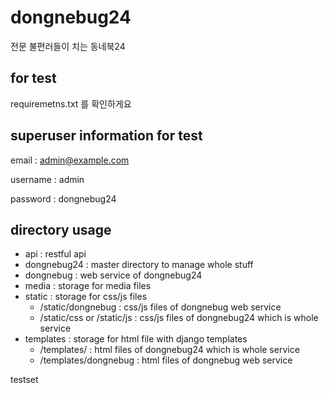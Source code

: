 # dongnebug24
전문 불편러들이 치는 동네북24

## for test
requiremetns.txt 를 확인하게요

## superuser information for test

email : admin@example.com

username : admin

password : dongnebug24

## directory usage
- api : restful api
- dongnebug24 : master directory to manage whole stuff
- dongnebug : web service of dongnebug24
- media : storage for media files
- static : storage for css/js files
    * /static/dongnebug : css/js files of dongnebug web service
    * /static/css or /static/js : css/js files of dongnebug24 which is whole service
- templates : storage for html file with django templates
    * /templates/ : html files of dongnebug24 which is whole service 
    * /templates/dongnebug : html files of dongnebug web service

testset